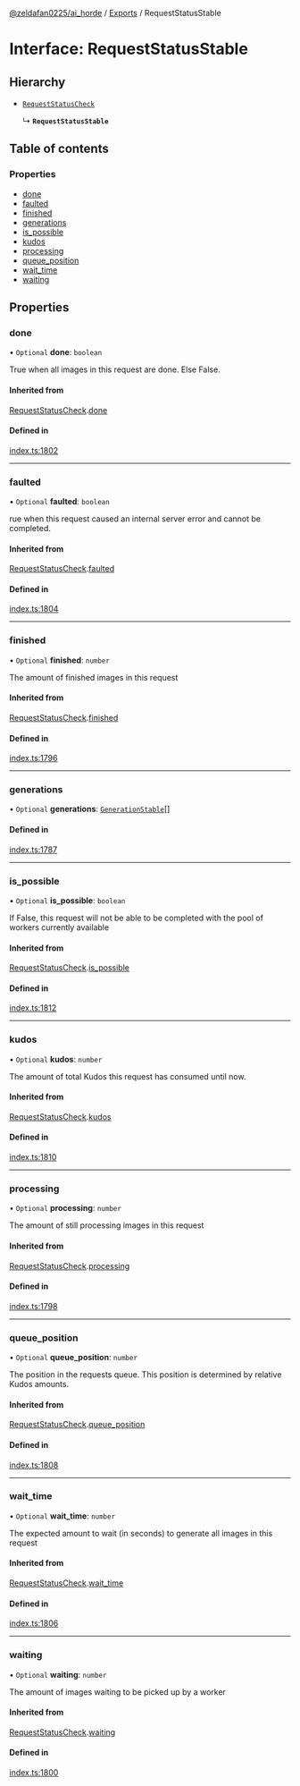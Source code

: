 [@zeldafan0225/ai_horde](../README.md) / [Exports](../modules.md) / RequestStatusStable

# Interface: RequestStatusStable

## Hierarchy

- [`RequestStatusCheck`](RequestStatusCheck.md)

  ↳ **`RequestStatusStable`**

## Table of contents

### Properties

- [done](RequestStatusStable.md#done)
- [faulted](RequestStatusStable.md#faulted)
- [finished](RequestStatusStable.md#finished)
- [generations](RequestStatusStable.md#generations)
- [is\_possible](RequestStatusStable.md#is_possible)
- [kudos](RequestStatusStable.md#kudos)
- [processing](RequestStatusStable.md#processing)
- [queue\_position](RequestStatusStable.md#queue_position)
- [wait\_time](RequestStatusStable.md#wait_time)
- [waiting](RequestStatusStable.md#waiting)

## Properties

### done

• `Optional` **done**: `boolean`

True when all images in this request are done. Else False.

#### Inherited from

[RequestStatusCheck](RequestStatusCheck.md).[done](RequestStatusCheck.md#done)

#### Defined in

[index.ts:1802](https://github.com/ZeldaFan0225/ai_horde/blob/89ead18/index.ts#L1802)

___

### faulted

• `Optional` **faulted**: `boolean`

rue when this request caused an internal server error and cannot be completed.

#### Inherited from

[RequestStatusCheck](RequestStatusCheck.md).[faulted](RequestStatusCheck.md#faulted)

#### Defined in

[index.ts:1804](https://github.com/ZeldaFan0225/ai_horde/blob/89ead18/index.ts#L1804)

___

### finished

• `Optional` **finished**: `number`

The amount of finished images in this request

#### Inherited from

[RequestStatusCheck](RequestStatusCheck.md).[finished](RequestStatusCheck.md#finished)

#### Defined in

[index.ts:1796](https://github.com/ZeldaFan0225/ai_horde/blob/89ead18/index.ts#L1796)

___

### generations

• `Optional` **generations**: [`GenerationStable`](GenerationStable.md)[]

#### Defined in

[index.ts:1787](https://github.com/ZeldaFan0225/ai_horde/blob/89ead18/index.ts#L1787)

___

### is\_possible

• `Optional` **is\_possible**: `boolean`

If False, this request will not be able to be completed with the pool of workers currently available

#### Inherited from

[RequestStatusCheck](RequestStatusCheck.md).[is_possible](RequestStatusCheck.md#is_possible)

#### Defined in

[index.ts:1812](https://github.com/ZeldaFan0225/ai_horde/blob/89ead18/index.ts#L1812)

___

### kudos

• `Optional` **kudos**: `number`

The amount of total Kudos this request has consumed until now.

#### Inherited from

[RequestStatusCheck](RequestStatusCheck.md).[kudos](RequestStatusCheck.md#kudos)

#### Defined in

[index.ts:1810](https://github.com/ZeldaFan0225/ai_horde/blob/89ead18/index.ts#L1810)

___

### processing

• `Optional` **processing**: `number`

The amount of still processing images in this request

#### Inherited from

[RequestStatusCheck](RequestStatusCheck.md).[processing](RequestStatusCheck.md#processing)

#### Defined in

[index.ts:1798](https://github.com/ZeldaFan0225/ai_horde/blob/89ead18/index.ts#L1798)

___

### queue\_position

• `Optional` **queue\_position**: `number`

The position in the requests queue. This position is determined by relative Kudos amounts.

#### Inherited from

[RequestStatusCheck](RequestStatusCheck.md).[queue_position](RequestStatusCheck.md#queue_position)

#### Defined in

[index.ts:1808](https://github.com/ZeldaFan0225/ai_horde/blob/89ead18/index.ts#L1808)

___

### wait\_time

• `Optional` **wait\_time**: `number`

The expected amount to wait (in seconds) to generate all images in this request

#### Inherited from

[RequestStatusCheck](RequestStatusCheck.md).[wait_time](RequestStatusCheck.md#wait_time)

#### Defined in

[index.ts:1806](https://github.com/ZeldaFan0225/ai_horde/blob/89ead18/index.ts#L1806)

___

### waiting

• `Optional` **waiting**: `number`

The amount of images waiting to be picked up by a worker

#### Inherited from

[RequestStatusCheck](RequestStatusCheck.md).[waiting](RequestStatusCheck.md#waiting)

#### Defined in

[index.ts:1800](https://github.com/ZeldaFan0225/ai_horde/blob/89ead18/index.ts#L1800)
